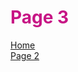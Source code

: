 
<h1 style="color:mediumvioletred;">Page 3</h1>

<p>
  <a href="index.html">Home</a> <br>
  <a href="page2.html">Page 2</a>
</p>
